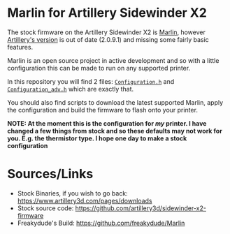 # Marlin for Artillery Sidewinder X2

The stock firmware on the Artillery Sidewinder X2 is [Marlin](https://github.com/MarlinFirmware/Marlin), however [Artillery's version](https://github.com/artillery3d/sidewinder-x2-firmware) is out of date (2.0.9.1) and missing some fairly basic features.

Marlin is an open source project in active development and so with a little configuration this can be made to run on any supported printer.

In this repository you will find 2 files: [`Configuration.h`](configuration/updated/Configuration.h) and [`Configuration_adv.h`](configuration/updated/Configuration_adv.h) which are exactly that.

You should also find scripts to download the latest supported Marlin, apply the configuration and build the firmware to flash onto your printer.

**NOTE: At the moment this is the configuration for _my_ printer. I have changed a few things from stock and so these defaults may not work for you. E.g. the thermistor type. I hope one day to make a stock configuration**

# Sources/Links

 - Stock Binaries, if you wish to go back: https://www.artillery3d.com/pages/downloads
 - Stock source code: https://github.com/artillery3d/sidewinder-x2-firmware
 - Freakydude's Build: https://github.com/freakydude/Marlin

